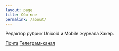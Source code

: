 ```yaml
---
layout: page
title: Обо мне
permalink: /about/
---
```


Редактор рубрик Unixoid и Mobile журнала Хакер.

[Почта](mail:zobnin@gmail.com)
[Телеграм-канал](https://t.me/channel_n5)
